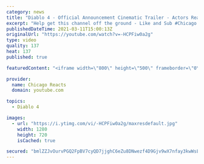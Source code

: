 ```yaml
---
category: news
title: "Diablo 4 - Official Announcement Cinematic Trailer - Actors React"
excerpt: "Help get this channel off the ground - Like and Sub #Chicago #Blind #React."
publishedDateTime: 2021-03-11T15:00:13Z
originalUrl: "https://youtube.com/watch?v=-HCPFiw0a2g"
type: video
quality: 137
heat: 137
published: true

featuredContent: "<iframe width=\"800\" height=\"500\" frameborder=\"0\" src=\"https://www.youtube.com/embed/-HCPFiw0a2g\" allow=\"accelerometer; autoplay; encrypted-media; gyroscope; picture-in-picture\" allowfullscreen></iframe>"

provider:
  name: Chicago Reacts
  domain: youtube.com

topics:
  - Diablo 4

images:
  - url: "https://i.ytimg.com/vi/-HCPFiw0a2g/maxresdefault.jpg"
    width: 1280
    height: 720
    isCached: true

secured: "bmlZZJvOurvPGQ2FpBV7cyQD7jjghC6eZu8DNwezf4D9Gjv9wX7nfay3kwWsLw0TnfSQh4H1zpsxNXIeqJHaNbxLVdXffR0xpGIMvihD7xrH+g+rkEY3EwnVTvOcKm4zEHLfRfGWNvuY/eaG0tjHYpVvKFMAcwAIlxi3fXRf1Tcud/JYk9r3/CPaOdLDxUDo+1p3E4X0RlNDbi1sFcHaF4xe1ZO6Wdn3tt5imsEwa0uh5M0eqPrCLFD+t0e8sjkPNpb2akbSTyeEa0B+E+9ExANHbkahAEpbNNN/b/XqWekOwMjhQ3Z6/4L37mssDHfUTyF06ovDBEULPqiUceE7/X7Cun0thCAGkVC8/e4g7YyVwckwBiyxqlEbMI3vbaHpuvrBMV7cOUOejvhTrkaVUdwgjYRBR+NEb4i9JowIQKHwKaAKNC0FP6g0Mt0DWKoX;2wNjEg5KK4oD9F5HXJVV3Q=="
---
```



